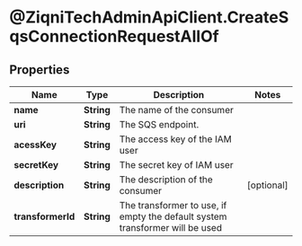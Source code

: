 # @ZiqniTechAdminApiClient.CreateSqsConnectionRequestAllOf

## Properties

Name | Type | Description | Notes
------------ | ------------- | ------------- | -------------
**name** | **String** | The name of the consumer | 
**uri** | **String** | The SQS endpoint. | 
**acessKey** | **String** | The access key of the IAM user | 
**secretKey** | **String** | The secret key of IAM user | 
**description** | **String** | The description of the consumer | [optional] 
**transformerId** | **String** | The transformer to use, if empty the default system transformer will be used | 


